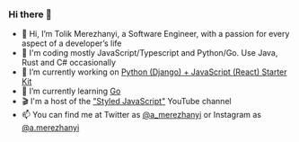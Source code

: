 ### Hi there 👋

- 🤗 Hi, I’m Tolik Merezhanyi, a Software Engineer, with a passion for every aspect of a developer’s life
- 👀 I'm coding mostly JavaScript/Typescript and Python/Go. Use Java, Rust and C# occasionally
- 🔭 I’m currently working on [Python (Django) + JavaScript (React) Starter Kit](https://github.com/a-merezhanyi/django-react-boilerplate)
- 🌱 I’m currently learning [Go](https://github.com/a-merezhanyi/tranings-and-experiments/tree/master/Go)
- 🎬 I'm a host of the ["Styled JavaScript"](https://www.youtube.com/c/StyledJavaScript?sub_confirmation=1) YouTube channel
- 📫 You can find me at Twitter as [@a_merezhanyi](https://twitter.com/a_merezhanyi) or Instagram as [@a.merezhanyi](https://www.instagram.com/a.merezhanyi/)

<!--
**a-merezhanyi/a-merezhanyi** is a ✨ _special_ ✨ repository because its `README.md` (this file) appears on your GitHub profile.
You can click the Preview link to take a look at your changes.

Here are some ideas to get you started:

- 🔭 I’m currently working on ...
- 🌱 I’m currently learning ...
- 👯 I’m looking to collaborate on ...
- 🤔 I’m looking for help with ...
- 💬 Ask me about ...
- 💞️ I’m looking to collaborate on ...
- 📫 How to reach me: ...
- 😄 Pronouns: ...
- ⚡ Fun fact: ...
-->
